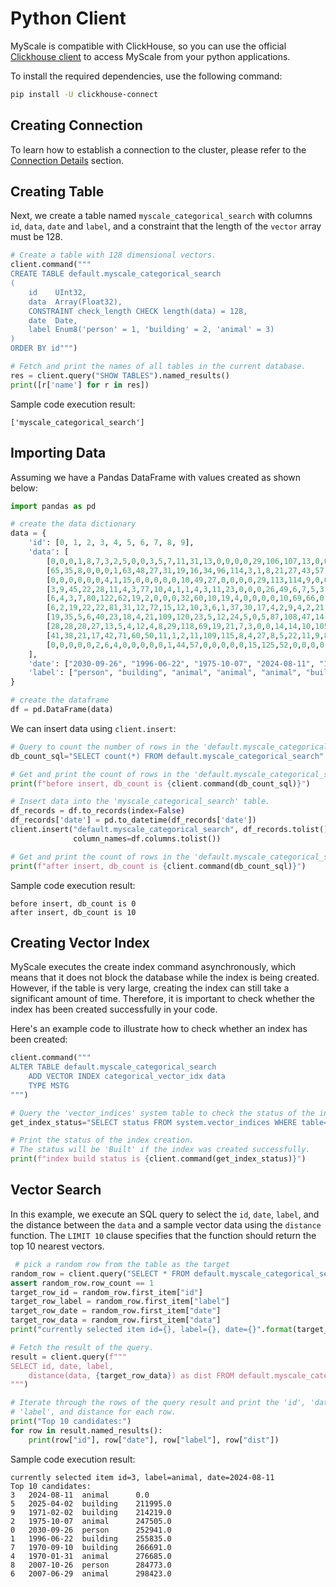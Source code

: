 # Python Client

MyScale is compatible with ClickHouse, so you can use the official [Clickhouse client](https://clickhouse.com/docs/en/integrations/language-clients/python/intro/) to access MyScale from your python applications.

To install the required dependencies, use the following command:

```bash
pip install -U clickhouse-connect
```

## Creating Connection

To learn how to establish a connection to the cluster, please refer to the [Connection Details](./cluster-management/index.md#connection-details) section.

<!-- ```python
import clickhouse_connect

# initialize client
# note that you can retrieve your CLUSTER_HOST from your CLUSTER_URL, formatted as "https://{HOST}:{PORT}"
client = clickhouse_connect.get_client(host='YOUR_CLUSTER_HOST', port=443, username='YOUR_USERNAME', password='YOUR_CLUSTER_PASSWORD')
``` -->

## Creating Table

Next, we create a table named `myscale_categorical_search` with columns `id`, `data`, `date` and `label`, and a constraint that the length of the `vector` array must be 128.

```python
# Create a table with 128 dimensional vectors.
client.command("""
CREATE TABLE default.myscale_categorical_search
(
    id    UInt32,
    data  Array(Float32),
    CONSTRAINT check_length CHECK length(data) = 128,
    date  Date,
    label Enum8('person' = 1, 'building' = 2, 'animal' = 3)
)
ORDER BY id""")

# Fetch and print the names of all tables in the current database.
res = client.query("SHOW TABLES").named_results()
print([r['name'] for r in res])
```

Sample code execution result:

```text
['myscale_categorical_search']
```

## Importing Data

Assuming we have a Pandas DataFrame with values created as shown below:

```python
import pandas as pd

# create the data dictionary
data = {
    'id': [0, 1, 2, 3, 4, 5, 6, 7, 8, 9],
    'data': [
        [0,0,0,1,8,7,3,2,5,0,0,3,5,7,11,31,13,0,0,0,0,29,106,107,13,0,0,0,1,61,70,42,0,0,0,0,1,23,28,16,63,4,0,0,0,6,83,81,117,86,25,15,17,50,84,117,31,23,18,35,97,117,49,24,68,27,0,0,0,4,29,71,81,47,13,10,32,87,117,117,45,76,40,22,60,70,41,9,7,21,29,39,53,21,4,1,55,72,3,0,0,0,0,9,65,117,73,37,28,23,17,34,11,11,27,61,64,25,4,0,42,13,1,1,1,14,10,6],
        [65,35,8,0,0,0,1,63,48,27,31,19,16,34,96,114,3,1,8,21,27,43,57,21,11,8,37,8,0,0,1,23,101,104,11,0,0,0,0,29,83,114,114,77,23,14,18,52,28,8,46,75,39,24,59,60,2,0,18,10,20,52,52,16,12,28,4,0,0,3,5,8,102,79,58,3,0,0,0,11,114,112,78,50,17,14,45,104,19,31,53,114,73,44,34,26,3,2,0,0,0,1,8,9,34,20,0,0,0,0,1,23,30,75,87,36,0,0,0,2,0,17,66,73,3,0,0,0],
        [0,0,0,0,0,0,4,1,15,0,0,0,0,0,10,49,27,0,0,0,0,29,113,114,9,0,0,0,3,69,71,42,14,0,0,0,0,1,56,79,63,2,0,0,0,38,118,77,118,60,8,8,18,48,59,104,27,16,7,13,80,118,34,21,118,47,4,0,0,1,32,99,61,40,31,57,46,118,118,61,80,64,16,21,20,33,23,27,6,22,16,14,51,33,0,0,76,40,8,0,2,14,42,94,19,42,57,67,23,34,22,10,9,52,15,21,5,1,3,3,1,38,12,5,18,1,0,0],
        [3,9,45,22,28,11,4,3,77,10,4,1,1,4,3,11,23,0,0,0,26,49,6,7,5,3,3,1,11,50,8,9,11,7,15,21,12,17,21,25,121,12,4,7,4,7,4,41,28,2,0,1,10,42,22,20,1,1,4,9,31,79,16,3,23,4,6,26,31,121,87,40,121,82,16,12,15,41,6,10,76,48,5,3,21,42,41,50,5,17,18,64,86,54,17,6,43,62,56,84,116,108,38,26,58,63,20,87,105,37,2,2,121,121,38,25,44,33,24,46,3,16,27,74,121,55,9,4],
        [6,4,3,7,80,122,62,19,2,0,0,0,32,60,10,19,4,0,0,0,0,10,69,66,0,0,0,0,8,58,49,5,5,31,59,67,122,37,1,2,50,1,0,16,99,48,3,27,122,38,6,7,11,31,87,122,9,8,6,23,122,122,69,21,0,11,31,55,28,0,0,0,61,4,0,37,43,2,0,15,122,122,55,32,6,1,0,12,5,22,52,122,122,9,2,0,2,0,0,5,28,20,2,2,19,3,0,2,12,12,3,16,25,18,34,35,5,4,1,13,21,2,22,51,9,20,57,59],
        [6,2,19,22,22,81,31,12,72,15,12,10,3,6,1,37,30,17,4,2,9,4,2,21,1,0,1,3,11,9,5,2,7,11,17,61,127,127,28,13,49,36,26,45,28,17,4,16,111,46,11,2,7,25,40,89,2,0,8,31,63,60,28,12,0,18,82,127,50,1,0,0,94,28,11,88,15,0,0,4,127,127,34,23,25,18,18,69,6,16,26,90,127,42,12,8,0,3,46,29,0,0,0,0,22,35,15,12,0,0,0,0,46,127,83,17,1,0,0,0,0,14,67,115,45,0,0,0],
        [19,35,5,6,40,23,18,4,21,109,120,23,5,12,24,5,0,5,87,108,47,14,32,8,0,0,0,27,36,30,43,0,29,12,10,15,6,7,17,12,34,9,14,65,20,23,28,14,120,34,14,14,9,34,120,120,7,6,7,27,56,120,120,23,9,5,4,7,2,6,46,13,29,5,5,32,12,20,99,19,120,120,107,38,13,7,24,36,6,24,120,120,55,26,4,3,5,1,0,0,1,5,19,18,2,2,0,1,18,12,30,7,0,5,33,29,66,50,26,2,0,0,49,45,12,28,10,0],
        [28,28,28,27,13,5,4,12,4,8,29,118,69,19,21,7,3,0,0,14,14,10,105,60,0,0,0,0,11,69,76,9,5,2,18,59,17,6,1,5,42,9,16,75,31,21,17,13,118,44,18,16,17,30,78,118,4,4,8,61,118,110,54,25,10,6,21,54,5,5,6,5,38,17,11,31,6,24,64,15,115,118,117,61,13,13,22,25,2,11,66,118,87,25,10,2,10,11,3,2,9,28,4,5,21,18,35,17,6,10,4,30,20,2,13,13,7,30,71,118,0,0,3,12,50,103,44,5],
        [41,38,21,17,42,71,60,50,11,1,2,11,109,115,8,4,27,8,5,22,11,9,8,14,20,10,4,33,12,7,4,1,18,115,95,42,17,1,0,0,19,6,46,115,91,16,0,7,66,7,4,15,12,32,91,109,12,3,1,8,21,115,96,17,1,51,78,14,0,0,0,0,50,40,62,53,0,0,0,3,115,115,40,12,6,13,25,65,7,30,51,65,110,92,25,9,0,1,13,0,0,0,0,0,4,22,11,1,0,0,0,0,13,115,48,1,0,0,0,0,0,36,102,63,11,0,0,0],
        [0,0,0,0,0,2,6,4,0,0,0,0,0,1,44,57,0,0,0,0,0,15,125,52,0,0,0,0,6,57,44,2,23,1,0,0,0,6,20,23,125,30,5,2,1,3,73,125,16,10,11,46,61,97,125,93,0,0,0,31,111,96,21,0,20,6,0,0,9,114,63,5,125,125,83,8,2,26,5,23,14,56,125,125,37,10,7,10,11,2,17,87,42,5,8,19,0,0,7,32,56,91,8,0,1,17,17,3,14,71,15,5,7,9,35,10,2,5,24,39,14,16,4,9,22,6,13,11]
    ],
    'date': ["2030-09-26", "1996-06-22", "1975-10-07", "2024-08-11", "1970-01-31", "2025-04-02", "2007-06-29", "1970-09-10", "2007-10-26", "1971-02-02"],
    'label': ["person", "building", "animal", "animal", "animal", "building", "animal", "building", "person", "building"]
}

# create the dataframe
df = pd.DataFrame(data)
```

We can insert data using `client.insert`:

```python
# Query to count the number of rows in the 'default.myscale_categorical_search' table.
db_count_sql="SELECT count(*) FROM default.myscale_categorical_search"

# Get and print the count of rows in the 'default.myscale_categorical_search' table before any inserts.
print(f"before insert, db_count is {client.command(db_count_sql)}")

# Insert data into the 'myscale_categorical_search' table.
df_records = df.to_records(index=False)
df_records['date'] = pd.to_datetime(df_records['date'])
client.insert("default.myscale_categorical_search", df_records.tolist(),
              column_names=df.columns.tolist())

# Get and print the count of rows in the 'default.myscale_categorical_search' table after the insert.
print(f"after insert, db_count is {client.command(db_count_sql)}")
```

Sample code execution result:

```text
before insert, db_count is 0
after insert, db_count is 10
```

## Creating Vector Index

MyScale executes the create index command asynchronously, which means that it does not block the database while the index is being created. However, if the table is very large, creating the index can still take a significant amount of time. Therefore, it is important to check whether the index has been created successfully in your code.

Here's an example code to illustrate how to check whether an index has been created:

```python
client.command("""
ALTER TABLE default.myscale_categorical_search
    ADD VECTOR INDEX categorical_vector_idx data
    TYPE MSTG
""")

# Query the 'vector_indices' system table to check the status of the index creation.
get_index_status="SELECT status FROM system.vector_indices WHERE table='myscale_categorical_search'"

# Print the status of the index creation.
# The status will be 'Built' if the index was created successfully.
print(f"index build status is {client.command(get_index_status)}")
```

## Vector Search

In this example, we execute an SQL query to select the `id`, `date`, `label`, and the distance between the `data` and a sample vector data using the `distance` function.  The `LIMIT 10` clause specifies that the function should return the top 10 nearest vectors.

```python
 # pick a random row from the table as the target
random_row = client.query("SELECT * FROM default.myscale_categorical_search ORDER BY rand() LIMIT 1")
assert random_row.row_count == 1
target_row_id = random_row.first_item["id"]
target_row_label = random_row.first_item["label"]
target_row_date = random_row.first_item["date"]
target_row_data = random_row.first_item["data"]
print("currently selected item id={}, label={}, date={}".format(target_row_id, target_row_label, target_row_date))

# Fetch the result of the query.
result = client.query(f"""
SELECT id, date, label, 
    distance(data, {target_row_data}) as dist FROM default.myscale_categorical_search ORDER BY dist LIMIT 10
""")

# Iterate through the rows of the query result and print the 'id', 'date',
# 'label', and distance for each row.
print("Top 10 candidates:")
for row in result.named_results():
    print(row["id"], row["date"], row["label"], row["dist"])
```

Sample code execution result:

```text
currently selected item id=3, label=animal, date=2024-08-11
Top 10 candidates:
3   2024-08-11  animal      0.0
5   2025-04-02  building    211995.0
9   1971-02-02  building    214219.0
2   1975-10-07  animal      247505.0
0   2030-09-26  person      252941.0
1   1996-06-22  building    255835.0
7   1970-09-10  building    266691.0
4   1970-01-31  animal      276685.0
8   2007-10-26  person      284773.0
6   2007-06-29  animal      298423.0
```

